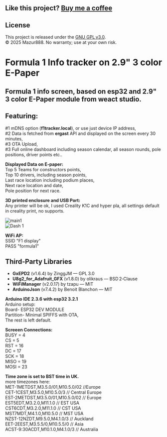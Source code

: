##  Like this project? [Buy me a coffee](coff.ee/mazur888)  

## License

This project is released under the [GNU GPL v3.0](LICENSE).  
© 2025 Mazur888. No warranty; use at your own risk.

# Formula 1 Info tracker on 2.9" 3 color E-Paper
  
  
## Formula 1 info screen, based on esp32 and **2.9"  3 color E-Paper module from weact studio**.  

  
## Featuring:
#1 mDNS option (**f1tracker.local**), or use just device IP address,  
#2 Data is fetched from **ergast** API and displayed on the screen every 30 minutes,  
#3 OTA Upload,  
#3 Full online dashboard including season calendar, all season rounds, pole positions, driver points etc..   

**Displayed Data on E-paper:**  
Top 5 Teams for constructors points,  
Top 10 drivers, including season points,    
Last race location including podium places,  
Next race location and date,   
Pole position for next race.  

**3D printed enclosure and USB Port:**  
Any printer will be ok, I used Creality K1C and hyper pla, all settings default in creality print, no supports.  

![main1](https://github.com/user-attachments/assets/bd2d88d6-c71a-4726-ab1c-6443115e69ff)  
![Dash 1](https://github.com/user-attachments/assets/c9934ac0-f57a-41f1-b868-346afdeda1d2)

  
**WiFi AP:**  
SSID "F1 display"  
PASS "formula1"  
  
## Third‑Party Libraries  
- **GxEPD2** (v1.6.4) by ZinggJM — GPL 3.0  
- **U8g2_for_Adafruit_GFX** (v1.8.0) by olikraus — BSD 2‑Clause  
- **WiFiManager** (v2.0.17) by tzapu — MIT  
- **ArduinoJson** (v7.4.2) by Benoit Blanchon — MIT  

**Arduino IDE 2.3.6 with esp32 3.2.1**  
Arduino setup:  
Board- ESP32 DEV MODULE  
Partition- Minimal SPIFFS with OTA,  
The rest is left default.  

**Screeen Connections:**  
BUSY = 4  
CS = 5  
RST = 16  
DC = 17  
SCK = 18  
MISO = 19  
MOSI = 23  

**Time zone is set to BST time in UK.**   
more timezones here:  
MET-1METDST,M3.5.0/01,M10.5.0/02   //Europe  
CET-1CEST,M3.5.0,M10.5.0/3         // Central Europe  
EST-2METDST,M3.5.0/01,M10.5.0/02   // Europe  
EST5EDT,M3.2.0,M11.1.0           // EST USA  
CST6CDT,M3.2.0,M11.1.0           // CST USA  
MST7MDT,M4.1.0,M10.5.0           // MST USA  
NZST-12NZDT,M9.5.0,M4.1.0/3      // Auckland  
EET-2EEST,M3.5.5/0,M10.5.5/0     // Asia  
ACST-9:30ACDT,M10.1.0,M4.1.0/3   // Australia  
